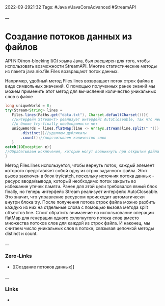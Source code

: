 2022-09-2921:32
Tags: #Java #JavaCoreAdvanced #StreamAPI 

__
# Создание потоков данных из файлов
API NIO(non-blocking I/O) языка Java, был расширен для того, чтобы использовать возможности StreamAPI. Многие статистические методы из пакета java.nio.file.Files возвращают поток данных. 

Например, удобный метод Files.lines возвращает поток строк файла в виде символьных значений. С помощью полученных ранее знаний мы можем применить этот метод для вычисления количество уникальных слов в файле
```java
long uniqueWorld = 0;
try(Stream<String> lines = 
   Files.lines(Paths.get("data.txt"), Charset.defaultCharset())){
   //интерфейч Stream<T> реализует интерфейс AutoCloseable, так что необходимости
   //в блоке try-finally необходимости нет
   uniqueWords = lines.flatMap(line -> Arrays.stream(line.split(" "))) //поток слов
	   .distinct()//удаляем дубликаты
	   .count();//подсчитываем количество слов
   }
catch(IOException e){
//Обрабатываем исключения, которые могут возникнуть при открытии файла
}
```
Метод Files.lines используется, чтобы вернуть поток, каждый элемент которого представляет собой одну из строк заданного файла. Этот вызов заключен в блок try/catch, поскольку источник потока данных - ресурс ввода/вывода, который необходимо поток закрыть во избежание утечек памяти. Ранее для этой цели требовался явный блок finally, но теперь интерфейс Stream реализует интерфейс AutoCloseable. Это значит, что управление ресурсом происходит автоматически внутри блока try. После получения потока строк файла можно разбить каждую из них на отдельные слова с помощью вызова метода split объектов line. Стоит обратить внимаение на использование операции flatMap для генерации одного схлопнутого потока слов вместо множества потоков слов для каждой из строк файла. И наконец, мы считаем число уникальных слов в потоке, связывая цепочкой методы distinct и count. 

__
### Zero-Links
- [[Создание потоков данных]]

__
### Links
- 

